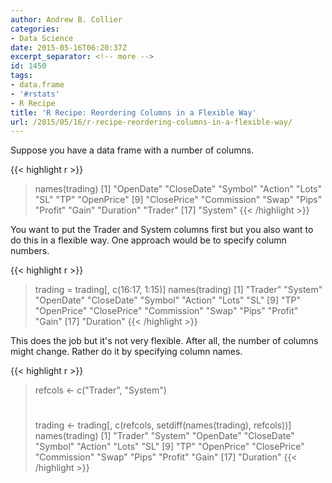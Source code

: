 ```yaml
---
author: Andrew B. Collier
categories:
- Data Science
date: 2015-05-16T06:20:37Z
excerpt_separator: <!-- more -->
id: 1450
tags:
- data.frame
- '#rstats'
- R Recipe
title: 'R Recipe: Reordering Columns in a Flexible Way'
url: /2015/05/16/r-recipe-reordering-columns-in-a-flexible-way/
---
```


<!--more-->

Suppose you have a data frame with a number of columns.

{{< highlight r >}}
> names(trading)
[1] "OpenDate" "CloseDate" "Symbol" "Action" "Lots" "SL" "TP" "OpenPrice"
[9] "ClosePrice" "Commission" "Swap" "Pips" "Profit" "Gain" "Duration" "Trader"
[17] "System"
{{< /highlight >}}

You want to put the Trader and System columns first but you also want to do this in a flexible way. One approach would be to specify column numbers.

{{< highlight r >}}
> trading = trading[, c(16:17, 1:15)]
> names(trading)
[1] "Trader" "System" "OpenDate" "CloseDate" "Symbol" "Action" "Lots" "SL"
[9] "TP" "OpenPrice" "ClosePrice" "Commission" "Swap" "Pips" "Profit" "Gain"
[17] "Duration"
{{< /highlight >}}

This does the job but it's not very flexible. After all, the number of columns might change. Rather do it by specifying column names.

{{< highlight r >}}
> refcols <- c("Trader", "System")
> #
> trading <- trading[, c(refcols, setdiff(names(trading), refcols))]
> names(trading)
[1] "Trader" "System" "OpenDate" "CloseDate" "Symbol" "Action" "Lots" "SL"
[9] "TP" "OpenPrice" "ClosePrice" "Commission" "Swap" "Pips" "Profit" "Gain"
[17] "Duration"
{{< /highlight >}}
